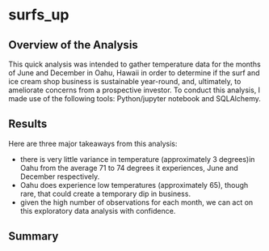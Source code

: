 # surfs_up

## Overview of the Analysis
This quick analysis was intended to gather temperature data for the months of June and December in Oahu, Hawaii in order to determine if the surf and ice cream shop business is sustainable year-round, and, ultimately, to ameliorate concerns from a prospective investor. To conduct this analysis, I made use of the following tools: Python/jupyter notebook and SQLAlchemy.

## Results
Here are three major takeaways from this analysis: 
* there is very little variance in temperature (approximately 3 degrees)in Oahu from the average 71 to 74 degrees it experiences, June and December respectively.
* Oahu does experience low temperatures (approximately 65), though rare, that could create a temporary dip in business.
* given the high number of observations for each month, we can act on this exploratory data analysis with confidence.



## Summary

